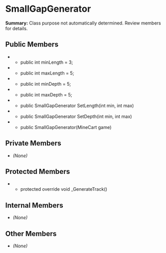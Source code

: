 # SmallGapGenerator

**Summary:** Class purpose not automatically determined. Review members for details.

## Public Members
- - public int minLength = 3;
- - public int maxLength = 5;
- - public int minDepth = 5;
- - public int maxDepth = 5;
- - public SmallGapGenerator SetLength(int min, int max)
- - public SmallGapGenerator SetDepth(int min, int max)
- - public SmallGapGenerator(MineCart game)

## Private Members
- *(None)*

## Protected Members
- - protected override void _GenerateTrack()

## Internal Members
- *(None)*

## Other Members
- *(None)*
